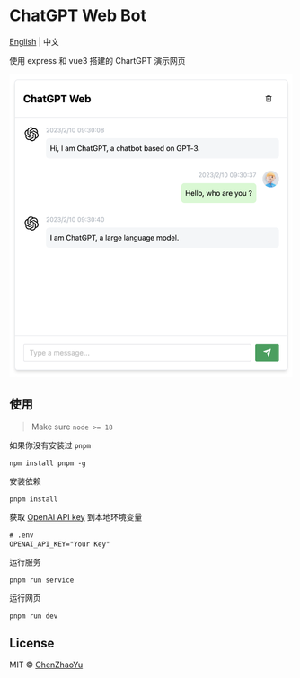 # ChatGPT Web Bot

[English](./README.md) | 中文

使用 express 和 vue3 搭建的 ChartGPT 演示网页

![cover](./docs/cover.png)

## 使用
> Make sure `node >= 18`

如果你没有安装过 `pnpm`
```shell
npm install pnpm -g
```

安装依赖
```shell
pnpm install
```

获取 [OpenAI API key](https://platform.openai.com/overview) 到本地环境变量

```
# .env
OPENAI_API_KEY="Your Key"
```

运行服务
```shell
pnpm run service
```

运行网页
```shell
pnpm run dev
```

## License
MIT © [ChenZhaoYu](./license)
